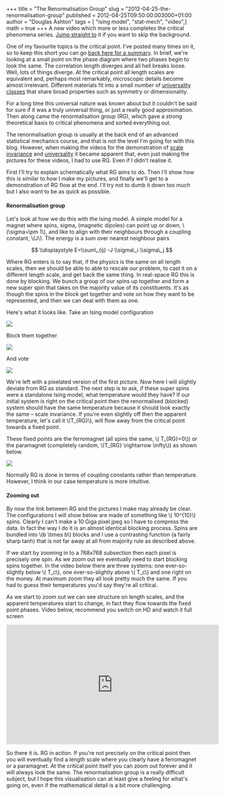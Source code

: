 +++
title = "The Renormalisation Group"
slug = "2012-04-25-the-renormalisation-group"
published = 2012-04-25T09:50:00.003000+01:00
author = "Douglas Ashton"
tags = [ "ising model", "stat-mech", "video",]
math = true
+++
A new video which more or less completes the critical phenomena
series. [Jump straight to](#zoom) it if you want to skip the
background.  
  
One of my favourite topics is the critical point. I've posted many
times on it, so to keep this short you can go [back here for a
summary](/2009/05/critical-point.html).
In brief, we're looking at a small point on the phase diagram where two
phases begin to look the same. The correlation length diverges and all
hell breaks loose. Well, lots of things diverge. At the critical point
all length scales are equivalent and, perhaps most remarkably,
microscopic details become almost irrelevant. Different materials fit
into a small number of [universality
classes](/2011/07/universality-at-critical-point.html) that
share broad properties such as symmetry or dimensionality.  
  
For a long time this universal nature was known about but it couldn't be
said for sure if it was a truly universal thing, or just a really good
approximation. Then along came the renormalisation group (RG), which
gave a strong theoretical basis to critical phenomena and sorted
everything out.  
  
The renormalisation group is usually at the back end of an advanced
statistical mechanics course, and that is not the level I'm going for
with this blog. However, when making the videos for the demonstration of
[scale
invariance](/2009/05/critical-point.html) and
[universality](/2011/07/universality-at-critical-point.html) it
became apparent that, even just making the pictures for these videos, I
had to use RG. Even if I didn't realise it.  
  
First I'll try to explain schematically what RG aims to do. Then I'll
show how this is similar to how I make my pictures, and finally we'll
get to a demonstration of RG flow at the end. I'll try not to dumb it
down too much but I also want to be as quick as possible.  

#### Renormalisation group

Let's look at how we do this with the Ising model. A simple model for a
magnet where spins, sigma, (magnetic dipoles) can point up or down,
\\(\\sigma=\\pm 1\\), and like to align with their neighbours through
a coupling constant, \\(J\\). The energy is a sum over nearest
neighbour pairs  
  

$$ \\displaystyle E=\\sum\_{ij} -J \\sigma\_i \\sigma\_j $$

  

Where RG enters is to say that, if the physics is the same on all length
scales, then we should be able to able to rescale our problem, to cast
it on a different length scale, and get back the same thing. In
real-space RG this is done by blocking. We bunch a group of our spins up
together and form a new super spin that takes on the majority value of
its constituents. It's as though the spins in the block get together and
vote on how they want to be represented, and then we can deal with them
as one.  
  
Here's what it looks like. Take an Ising model configuration  

[![](/images/thumbnails/2012-04-25-the-renormalisation-group-rgising1.png)](/images/2012-04-25-the-renormalisation-group-rgising1.png)

Block them together  

[![](/images/thumbnails/2012-04-25-the-renormalisation-group-rgising2.png)](/images/2012-04-25-the-renormalisation-group-rgising2.png)

  
And vote  

[![](/images/thumbnails/2012-04-25-the-renormalisation-group-rgising3.png)](/images/2012-04-25-the-renormalisation-group-rgising3.png)

  
We're left with a pixelated version of the first picture. Now here I
will slightly deviate from RG as standard. The next step is to ask, if
these super spins were a standalone Ising model, what temperature would
they have? If our initial system is right on the critical point then the
renormalised (blocked) system should have the same temperature because
it should look exactly the same – scale invariance. If you're even
slightly off then the apparent temperature, let's call it \\(T\_{RG}\\),
will flow away from the critical point towards a fixed
point.  
  
These fixed points are the ferromagnet (all spins the same, \\(
T\_{RG}=0\\)) or the paramagnet (completely random, \\(T\_{RG}
\\rightarrow \\infty\\)) as shown below.  
  

[![](/images/thumbnails/2012-04-25-the-renormalisation-group-rgising4.png)](/images/2012-04-25-the-renormalisation-group-rgising4.png)

  
Normally RG is done in terms of coupling constants rather than
temperature. However, I think in our case temperature is more
intuitive.  

#### Zooming out

By now the link between RG and the pictures I make may already be clear.
The configurations I will show below are made of something like \\(
10^{10}\\) spins. Clearly I can't make a 10 Giga pixel jpeg so I have to
compress the data. In fact the way I do it is an almost identical
blocking process. Spins are bundled into \\(b \\times b\\) blocks and
I use a contrasting function (a fairly sharp tanh) that is not far away
at all from majority rule as described above.  
  
If we start by zooming in to a 768x768 subsection then each pixel is
precisely one spin. As we zoom out we eventually need to start blocking
spins together. In the video below there are three systems: one
ever-so-slightly below \\( T\_c\\), one ever-so-slightly above \\(
T\_c\\) and one right on the money. At maximum zoom they all look pretty
much the same. If you had to guess their temperatures you'd say they're
all critical.  
  
As we start to zoom out we can see structure on length scales, and the
apparent temperatures start to change, in fact they flow towards the
fixed point phases. Video below, recommend you switch on HD and watch it
full
screen

<iframe id="zoom" width="560" height="315" src="https://www.youtube.com/embed/MxRddFrEnPc" title="YouTube video player" frameborder="0" allow="accelerometer; autoplay; clipboard-write; encrypted-media; gyroscope; picture-in-picture" allowfullscreen></iframe>
  
So there it is. RG in action. If you're not precisely on the critical
point then you will eventually find a length scale where you clearly
have a ferromagnet or a paramagnet. At the critical point itself you can
zoom out forever and it will always look the same. The renormalisation
group is a really difficult subject, but I hope this visualisation can
at least give a feeling for what's going on, even if the mathematical
detail is a bit more challenging.
